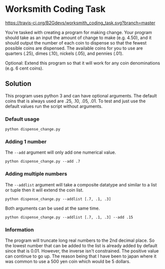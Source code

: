 # Worksmith Coding Task
https://travis-ci.org/B2Gdevs/worksmith_coding_task.svg?branch=master

You’re tasked with creating a program for making change. Your program should take as
an input the amount of change to make (e.g. 4.50), and it should output the number of
each coin to dispense so that the fewest possible coins are dispensed. The available
coins for you to use are quarters (.25), dimes (.10), nickels (.05), and pennies (.01).

Optional:
Extend this program so that it will work for any coin denominations (e.g. 6 cent coins).

## Solution

This program uses python 3 and can have optional arguments.  The default coins that is always
used are .25, .10, .05, .01. To test and just use the default values run the script without arguments.

### Default usage
```
python dispense_change.py
```

### Adding 1 number
The ```--add``` argument will only add one numerical value.
```
python dispense_change.py --add .7
```

### Adding multiple numbers
The ```--addlist``` argument will take a composite datatype and similar to a list or tuple 
then it will extend the coin list.
```
python dispense_change.py --addlist [.7, .1, .3]
```

Both arguments can be used at the same time.
```
python dispense_change.py --addlist [.7, .1, .3] --add .15
```

### Information
The program will truncate long real numbers to the 2nd decimal place.  So the lowest number that can be added to the list
is already added by default since that is 0.01.  However, the inverse isn't constrained.  The positive value can continue to go up.
The reason being that I have been to japan where it was common to use a 500 yen coin which would be 5 dollars.
